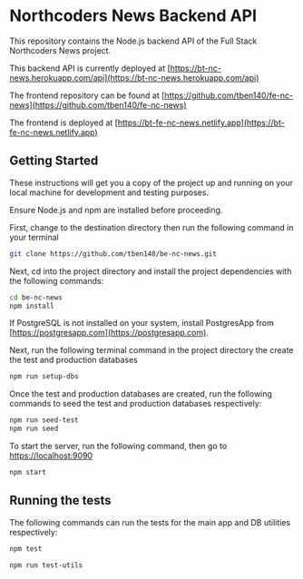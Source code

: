 # Northcoders News Backend API

This repository contains the Node.js backend API of the Full Stack Northcoders News project.

This backend API is currently deployed at [https://bt-nc-news.herokuapp.com/api](https://bt-nc-news.herokuapp.com/api)

The frontend repository can be found at [https://github.com/tben140/fe-nc-news](https://github.com/tben140/fe-nc-news)

The frontend is deployed at [https://bt-fe-nc-news.netlify.app](https://bt-fe-nc-news.netlify.app)

## Getting Started

These instructions will get you a copy of the project up and running on your local machine for development and testing purposes.

Ensure Node.js and npm are installed before proceeding.

First, change to the destination directory then run the following command in your terminal

```bash
git clone https://github.com/tben140/be-nc-news.git
```

Next, cd into the project directory and install the project dependencies with the following commands:

```bash
cd be-nc-news
npm install
```

If PostgreSQL is not installed on your system, install PostgresApp from [https://postgresapp.com](https://postgresapp.com).

Next, run the following terminal command in the project directory the create the test and production databases

```bash
npm run setup-dbs
```

Once the test and production databases are created, run the following commands to seed the test and production databases respectively:

```bash
npm run seed-test
npm run seed
```

To start the server, run the following command, then go to [https://localhost:9090](https://localhost:9090)

```bash
npm start
```

## Running the tests

The following commands can run the tests for the main app and DB utilities respectively:

```bash
npm test
```

```bash
npm run test-utils
```

